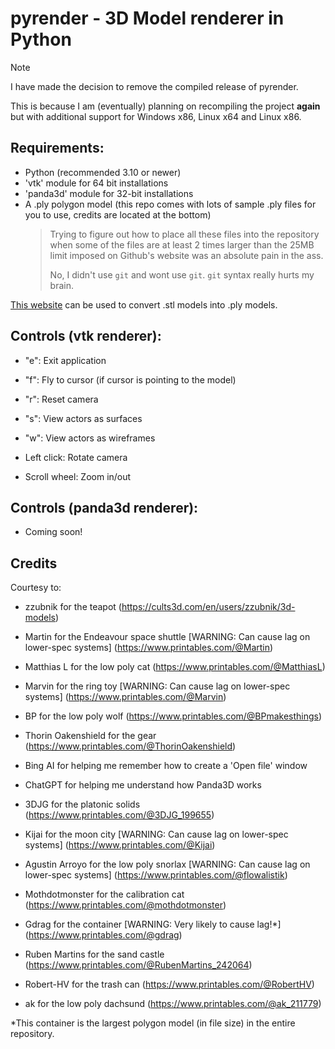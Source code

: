 # pyrender - 3D Model renderer in Python

> [!NOTE]
> I have made the decision to remove the compiled release of pyrender.
>
> This is because I am (eventually) planning on recompiling the project **again** but with additional support for
> Windows x86, Linux x64 and Linux x86.

## Requirements:
- Python (recommended 3.10 or newer)
- 'vtk' module for 64 bit installations
- 'panda3d' module for 32-bit installations
- A .ply polygon model (this repo comes with lots of sample .ply files for you to use, credits are located at the bottom)
  > Trying to figure out how to place all these files into the repository when some of the files are at least 2 times larger than the 25MB limit
  > imposed on Github's website was an absolute pain in the ass.
  >
  > No, I didn't use `git` and wont use `git`. `git` syntax really hurts my brain.

[This website](https://3d-convert.com/en/convert/stl-to-ply.html) can be used to convert .stl models into .ply models.

## Controls (vtk renderer):
- "e": Exit application

- "f": Fly to cursor (if cursor is pointing to the model)

- "r": Reset camera

- "s": View actors as surfaces

- "w": View actors as wireframes

- Left click: Rotate camera

- Scroll wheel: Zoom in/out

## Controls (panda3d renderer):
- Coming soon!

## Credits

Courtesy to:

- zzubnik for the teapot (https://cults3d.com/en/users/zzubnik/3d-models)

- Martin for the Endeavour space shuttle [WARNING: Can cause lag on lower-spec systems] (https://www.printables.com/@Martin)

- Matthias L for the low poly cat (https://www.printables.com/@MatthiasL)

- Marvin for the ring toy [WARNING: Can cause lag on lower-spec systems] (https://www.printables.com/@Marvin)

- BP for the low poly wolf (https://www.printables.com/@BPmakesthings)

- Thorin Oakenshield for the gear (https://www.printables.com/@ThorinOakenshield)

- Bing AI for helping me remember how to create a 'Open file' window

- ChatGPT for helping me understand how Panda3D works

- 3DJG for the platonic solids (https://www.printables.com/@3DJG_199655)

- Kijai for the moon city [WARNING: Can cause lag on lower-spec systems] (https://www.printables.com/@Kijai)

- Agustin Arroyo for the low poly snorlax [WARNING: Can cause lag on lower-spec systems] (https://www.printables.com/@flowalistik)

- Mothdotmonster for the calibration cat (https://www.printables.com/@mothdotmonster)

- Gdrag for the container [WARNING: Very likely to cause lag!*] (https://www.printables.com/@gdrag)

- Ruben Martins for the sand castle (https://www.printables.com/@RubenMartins_242064)

- Robert-HV for the trash can (https://www.printables.com/@RobertHV)

- ak for the low poly dachsund (https://www.printables.com/@ak_211779)

*This container is the largest polygon model (in file size) in the entire repository.
